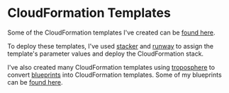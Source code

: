 # CloudFormation Templates

Some of the CloudFormation templates I've created can be [found here](templates).

To deploy these templates, I've used [stacker](https://stacker.readthedocs.io/en/latest/index.html) and [runway](https://docs.onica.com/projects/runway/en/release/) to assign the template's parameter values and deploy the CloudFormation stack.

I've also created many CloudFormation templates using [troposphere](https://github.com/cloudtools/troposphere) to convert [blueprints](https://stacker.readthedocs.io/en/latest/blueprints.html) into CloudFormation templates. Some of my blueprints can be [found here](../troposphere/blueprints).
